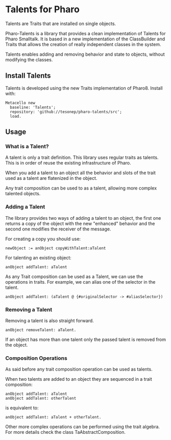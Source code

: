 # Talents for Pharo

Talents are Traits that are installed on single objects.

Pharo-Talents is a library that provides a clean implementation of Talents for Pharo Smalltalk. 
It is based in a new implementation of the ClassBuilder and Traits that allows the creation of really independent classes in the system.

Talents enables adding and removing behavior and state to objects, without modifying the classes.

## Install Talents

Talents is developed using the new Traits implementation of Pharo8. Install with:

```
Metacello new
  baseline: 'Talents';
  repository: 'github://tesonep/pharo-talents/src';
  load.
```

## Usage

### What is a Talent?

A talent is only a trait definition. This library uses regular traits as talents. This is in order of reuse the existing 
infrastructure of Pharo. 

When you add a talent to an object all the behavior and slots of the trait used as a talent are flatenized in the object. 

Any trait composition can be used to as a talent, allowing more complex talented objects.

### Adding a Talent

The library provides two ways of adding a talent to an object, the first one returns a copy of the object with the new 
"enhanced" behavior and the second one modifies the receiver of the message.

For creating a copy you should use:

```
newObject := anObject copyWithTalent:aTalent
```

For talenting an existing object:

```
anObject addTalent: aTalent
```

As any Trait composition can be used as a Talent, we can use the operations in traits. 
For example, we can alias one of the selector in the talent.

```
anObject addTalent: (aTalent @ {#originalSelector -> #aliasSelector}) 
```

### Removing a Talent

Removing a talent is also straight forward.

```
anObject removeTalent: aTalent.
```

If an object has more than one talent only the passed talent is removed from the object.

### Composition Operations

As said before any trait composition operation can be used as talents.

When two talents are added to an object they are sequenced in a trait composition:

```
anObject addTalent: aTalent
anObject addTalent: otherTalent
```

is equivalent to:

```
anObject addTalent: aTalent + otherTalent.
```

Other more complex operations can be performed using the trait algebra. For more details check the class TaAbstractComposition.
